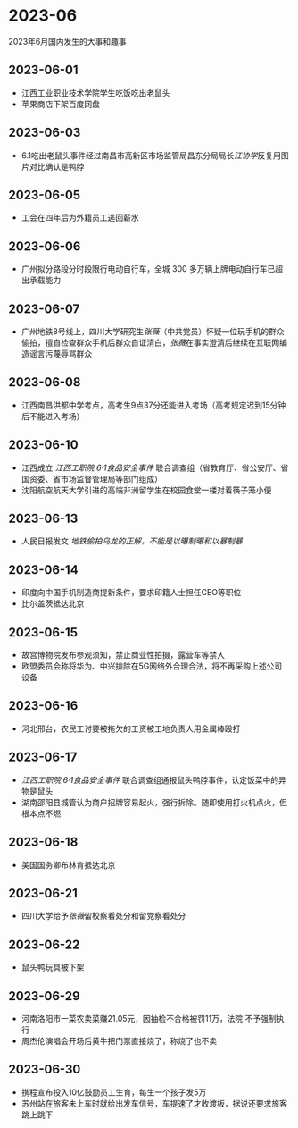 # 2023-06
2023年6月国内发生的大事和趣事
## 2023-06-01
* 江西工业职业技术学院学生吃饭吃出老鼠头
* 苹果商店下架百度网盘
## 2023-06-03
* 6.1吃出老鼠头事件经过南昌市高新区市场监管局昌东分局局长*江协学*反复用图片对比确认是鸭脖
## 2023-06-05
* 工会在四年后为外籍员工逃回薪水
## 2023-06-06
* 广州拟分路段分时段限行电动自行车，全城 300 多万辆上牌电动自行车已超出承载能力
## 2023-06-07
* 广州地铁8号线上，四川大学研究生*张薇*（中共党员）怀疑一位玩手机的群众偷拍，擅自检查群众手机后群众自证清白，*张薇*在事实澄清后继续在互联网编造谣言污蔑辱骂群众
## 2023-06-08
* 江西南昌洪都中学考点，高考生9点37分还能进入考场（高考规定迟到15分钟后不能进入考场）
## 2023-06-10
* 江西成立 *江西工职院 6·1食品安全事件* 联合调查组（省教育厅、省公安厅、省国资委、省市场监督管理局等部门组成）
* 沈阳航空航天大学引进的高端非洲留学生在校园食堂一楼对着筷子笼小便
## 2023-06-13
* 人民日报发文 *地铁偷拍乌龙的正解，不能是以曝制曝和以暴制暴*
## 2023-06-14
* 印度向中国手机制造商提新条件，要求印籍人士担任CEO等职位
* 比尔盖茨抵达北京
## 2023-06-15
* 故宫博物院发布参观须知，禁止商业性拍摄，露营车等禁入
* 欧盟委员会称将华为、中兴排除在5G网络外合理合法，将不再采购上述公司设备
## 2023-06-16
* 河北邢台，农民工讨要被拖欠的工资被工地负责人用金属棒殴打
## 2023-06-17
* *江西工职院 6·1食品安全事件* 联合调查组通报鼠头鸭脖事件，认定饭菜中的异物是鼠头
* 湖南邵阳县城管认为商户招牌容易起火，强行拆除。随即使用打火机点火，但根本点不燃
## 2023-06-18
* 美国国务卿布林肯抵达北京
## 2023-06-21
* 四川大学给予*张薇*留校察看处分和留党察看处分
## 2023-06-22
* 鼠头鸭玩具被下架
## 2023-06-29
* 河南洛阳市一菜农卖菜赚21.05元，因抽检不合格被罚11万，法院 不予强制执行
* 周杰伦演唱会开场后黄牛把门票直接烧了，称烧了也不卖
## 2023-06-30
* 携程宣布投入10亿鼓励员工生育，每生一个孩子发5万
* 苏州站在旅客未上车时就给出发车信号，车提速了才收渡板，据说还要求旅客跳上跳下